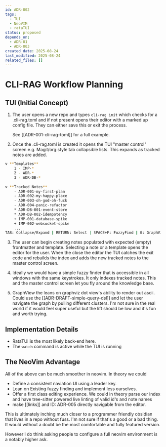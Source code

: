 ```yaml
---
id: ADR-002
tags:
  - TUI
  - NeoVIM
  - rataTUI
status: proposed
depends_on:
  - ADR-01
  - ADR-003
created_date: 2025-08-24
last_modified: 2025-08-24
related_files: []
---
```


# CLI-RAG Workflow Planning

## TUI (Initial Concept)

1. The user opens a new repo and types `cli-rag init` which checks for a .cli-rag.toml and if not present opens their editor with a marked up config file. They can either save this or exit the process. 
   
   See [[ADR-001-cli-rag-toml]] for a full example. 

2. Once the .cli-rag.toml is created it opens the TUI "master control" screen e.g. Magit/org style tab collapsible lists. This expands as tracked notes are added. 
   
```bash
v **Templates** 
	1 - IMP-*  
	2 - ADR-*
	3 - ADR-DB-*
		
v **Tracked Notes** 
	- ADR-001-my-first-plan
	- ADR-002-my-happy-place
	- ADR-003-oh-god-oh-fuck
	- ADR-004-panic-refactor
	* ADR-DB-001-event-store
	* ADR-DB-002-idempotency
	+ IMP-001-database-spike
	+ IMP-002-websocket-spike  
	...	        
TAB: Collapse/Expand | RETURN: Select | SPACE+F: FuzzyFind | G: GraphView
```

3.  The user can begin creating notes populated with expected (empty) frontmatter and template. Selecting a note or a template opens the editor for the user. When the close the editor the TUI catches the exit code and rebuilds the index and adds the new tracked notes to the master control screen. 

4. Ideally we would have a simple fuzzy finder that is accessible in all windows with the same keystrokes. It only indexes tracked notes. This and the master control screen let you fly around the knowledge base. 
   
5. GraphView the leans on graphviz dot view's ability to render out ascii. Could use the [[ADR-DRAFT-simple-query-dsl]] and let the user navigate the graph by pulling different clusters. I'm not sure in the real world if it would feel super useful but the lift should be low and it's fun and worth trying. 
   
## Implementation Details 

- RataTUI is the most likely back-end here. 
- The `watch` command is active while the TUI is running
   
## The NeoVim Advantage

All of the above can be much smoother in neovim. In theory we could 

- Define a consistent naviation UI using a leader key. 
- Lean on Existing fuzzy finding and implement less ourselves. 
- Offer a first class editing experience. We could in theory parse our index and have tree-sitter powered live linting of valid id's and note names
- make [[links]] and ID: ADR-005 directly navigable from the editor. 

This is ultimately inching much closer to a programmer friendly obsidian that lives in a repo without fuss. I'm not sure if that's a good or a bad thing. It would without a doubt be the most comfortable and fully featured version. 
  
However I do think asking people to configure a full neovim environment is a notably higher ask. 
